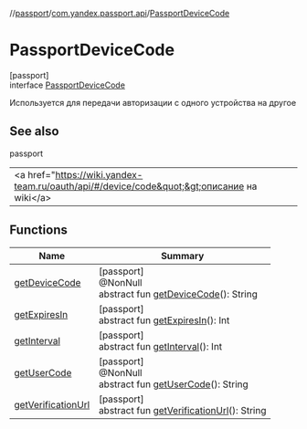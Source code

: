 //[passport](../../../index.md)/[com.yandex.passport.api](../index.md)/[PassportDeviceCode](index.md)

# PassportDeviceCode

[passport]\
interface [PassportDeviceCode](index.md)

Используется для передачи авторизации с одного устройства на другое

## See also

passport

| | |
|---|---|
| &lt;a href=&quot;https://wiki.yandex-team.ru/oauth/api/#/device/code&quot;&gt;описание на wiki&lt;/a&gt; |  |

## Functions

| Name | Summary |
|---|---|
| [getDeviceCode](get-device-code.md) | [passport]<br>@NonNull<br>abstract fun [getDeviceCode](get-device-code.md)(): String |
| [getExpiresIn](get-expires-in.md) | [passport]<br>abstract fun [getExpiresIn](get-expires-in.md)(): Int |
| [getInterval](get-interval.md) | [passport]<br>abstract fun [getInterval](get-interval.md)(): Int |
| [getUserCode](get-user-code.md) | [passport]<br>@NonNull<br>abstract fun [getUserCode](get-user-code.md)(): String |
| [getVerificationUrl](get-verification-url.md) | [passport]<br>abstract fun [getVerificationUrl](get-verification-url.md)(): String |
